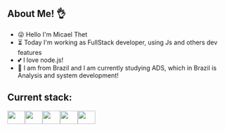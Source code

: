 
## About Me! 👌

- 😜 Hello I'm Micael Thet
- ⏳ Today I'm working as FullStack developer, using Js and others dev features
- 💕 I love node.js!
- 🎉 I am from Brazil and I am currently studying ADS, which in Brazil is Analysis and system development!

## Current stack:
 <div style="display: flex">
  <img src="https://cdn.jsdelivr.net/gh/devicons/devicon/icons/javascript/javascript-plain.svg" height="30" width="40"/>
  <img src="https://cdn.jsdelivr.net/gh/devicons/devicon/icons/typescript/typescript-plain.svg" height="30" width="40"/>
  <img src="https://cdn.jsdelivr.net/gh/devicons/devicon/icons/react/react-original.svg" height="30" width="40"/>
  <img src="https://cdn.jsdelivr.net/gh/devicons/devicon/icons/vuejs/vuejs-original.svg" height="30" width="40"/>
  <img src="https://cdn.jsdelivr.net/gh/devicons/devicon/icons/nestjs/nestjs-plain.svg" height="30" width="40"/>   
 </div>            
